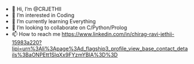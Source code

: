 - 👋 Hi, I’m @CRJETHII
- 👀 I’m interested in Coding
- 🌱 I’m currently learning Everything
- 💞️ I’m looking to collaborate on C/Python/Prolog
- 📫 How to reach me https://www.linkedin.com/in/chirag-ravi-jethii-15983a220?lipi=urn%3Ali%3Apage%3Ad_flagship3_profile_view_base_contact_details%3BaONPEtt1SlqXx9FYzmYBIA%3D%3D

<!---
CRJETHII/CRJETHII is a ✨ special ✨ repository because its `README.md` (this file) appears on your GitHub profile.
You can click the Preview link to take a look at your changes.
--->
